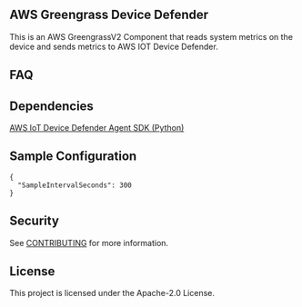 ## AWS Greengrass Device Defender

This is an AWS GreengrassV2 Component that reads system metrics on the device and sends metrics to AWS IOT Device Defender.

## FAQ

## Dependencies
[AWS IoT Device Defender Agent SDK (Python)](https://github.com/aws-samples/aws-iot-device-defender-agent-sdk-python)


## Sample Configuration
```
{
  "SampleIntervalSeconds": 300 
}
```

## Security

See [CONTRIBUTING](CONTRIBUTING.md#security-issue-notifications) for more information.

## License

This project is licensed under the Apache-2.0 License.

